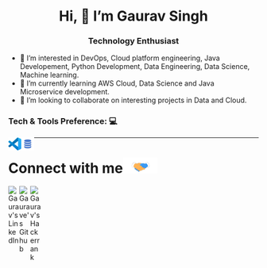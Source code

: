 <h1 align="center">Hi, 👋 I’m Gaurav Singh</h1>
<h3 align="center">Technology Enthusiast</h3>

- 👀 I’m interested in DevOps, Cloud platform engineering, Java Developement, Python Development, Data Engineering, Data Science, Machine learning.
- 🌱 I’m currently learning AWS Cloud, Data Science and Java Microservice development.
- 💞️ I’m looking to collaborate on interesting projects in Data and Cloud.


### Tech & Tools Preference: :computer:
<img align="left" alt="Visual Studio Code" width="26px" src="https://raw.githubusercontent.com/github/explore/80688e429a7d4ef2fca1e82350fe8e3517d3494d/topics/visual-studio-code/visual-studio-code.png" />
<img align="left" alt="SQL" width="26px" src="https://raw.githubusercontent.com/github/explore/80688e429a7d4ef2fca1e82350fe8e3517d3494d/topics/sql/sql.png" />

---

# Connect with me<img src="https://github.com/SatYu26/SatYu26/blob/master/Assets/Handshake.gif" height="32px">
<p>
<a href="https://www.linkedin.com/in/gauravsingh089/">
  <img align="left" alt="Gaurav's LinkedIn" width="22px" src="https://cdn.jsdelivr.net/npm/simple-icons@v3/icons/linkedin.svg" />
</a>
<a href="https://github.com/gauravsingh089">
  <img align="left" alt="Gaurave's Github" width="22px" src="https://cdn.jsdelivr.net/npm/simple-icons@v3/icons/github.svg" />
</a>
<a href="https://www.hackerrank.com/gaurav_singh_867">
  <img align="left" alt="Gaurav's Hackerrank" width="22px" src="https://cdn.jsdelivr.net/npm/simple-icons@v3/icons/hackerrank.svg" />
</a>
</p>
<br>
